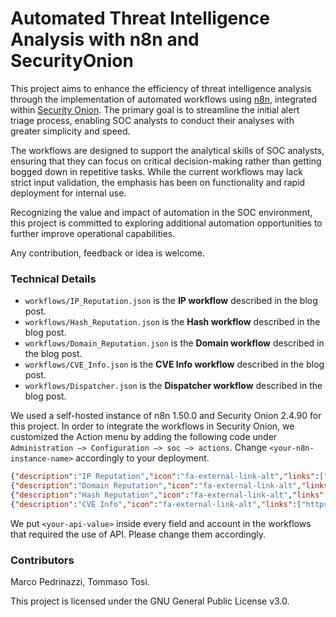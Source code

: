 # Automated Threat Intelligence Analysis with n8n and SecurityOnion

This project aims to enhance the efficiency of threat intelligence analysis through the implementation of automated workflows using [n8n](https://n8n.io/), integrated within [Security Onion](https://securityonionsolutions.com/). The primary goal is to streamline the initial alert triage process, enabling SOC analysts to conduct their analyses with greater simplicity and speed.  

The workflows are designed to support the analytical skills of SOC analysts, ensuring that they can focus on critical decision-making rather than getting bogged down in repetitive tasks. While the current workflows may lack strict input validation, the emphasis has been on functionality and rapid deployment for internal use.  

Recognizing the value and impact of automation in the SOC environment, this project is committed to exploring additional automation opportunities to further improve operational capabilities. 

Any contribution, feedback or idea is welcome.

### Technical Details

* `workflows/IP_Reputation.json` is the **IP workflow** described in the blog post.
* `workflows/Hash_Reputation.json` is the **Hash workflow** described in the blog post.
* `workflows/Domain_Reputation.json` is the **Domain workflow** described in the blog post.
* `workflows/CVE_Info.json` is the **CVE Info workflow** described in the blog post.
* `workflows/Dispatcher.json` is the **Dispatcher workflow** described in the blog post.

We used a self-hosted instance of n8n 1.50.0 and Security Onion 2.4.90 for this project. In order to integrate the workflows in Security Onion, we customized the Action menu by adding the following code under `Administration –> Configuration –> soc –> actions`. Change `<your-n8n-instance-name>` accordingly to your deployment.

```json
{"description":"IP Reputation","icon":"fa-external-link-alt","links":["https://<your-n8n-instance-name>/webhook/reputation?ip={value}"],"name":"IP Reputation","target":"_blank"}
{"description":"Domain Reputation","icon":"fa-external-link-alt","links":["https://<your-n8n-instance-name>/webhook/reputation?domain={value}"],"name":"Domain Reputation","target":"_blank"}
{"description":"Hash Reputation","icon":"fa-external-link-alt","links":["https://<your-n8n-instance-name>/webhook/reputation?hash={value}"],"name":"Hash Reputation","target":"_blank"}
{"description":"CVE Info","icon":"fa-external-link-alt","links":["https://<your-n8n-instance-name>/webhook/reputation?cve={value}"],"name":"CVE Info","target":"_blank"}
```

We put `<your-api-value>` inside every field and account in the workflows that required the use of API. Please change them accordingly.

### Contributors

Marco Pedrinazzi, Tommaso Tosi.

This project is licensed under the GNU General Public License v3.0.
